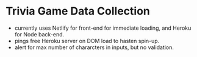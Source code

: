 # Trivia Game Data Collection

- currently uses Netlify for front-end for immediate loading, and Heroku for Node back-end.
- pings free Heroku server on DOM load to hasten spin-up.
- alert for max number of chararcters in inputs, but no validation.
